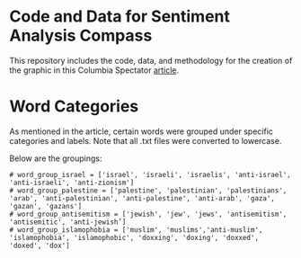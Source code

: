 # Code and Data for Sentiment Analysis Compass
This repository includes the code, data, and methodology for the creation of the graphic in this Columbia Spectator [article](https://www.columbiaspectator.com/news/2023/12/09/campus-discourse-through-university-administrators-words/).

# Word Categories
As mentioned in the article, certain words were grouped under specific categories and labels. Note that all .txt files were converted to lowercase.

Below are the groupings:
```
# word_group_israel = ['israel', 'israeli', 'israelis', 'anti-israel', 'anti-israeli', 'anti-zionism']
# word_group_palestine = ['palestine', 'palestinian', 'palestinians', 'arab', 'anti-palestinian', 'anti-palestine', 'anti-arab', 'gaza', 'gazan', 'gazans']
# word_group_antisemitism = ['jewish', 'jew', 'jews', 'antisemitism', 'antisemitic', 'anti-jewish’]
# word_group_islamophobia = ['muslim', 'muslims','anti-muslim', 'islamophobia', 'islamophobic', 'doxxing', 'doxing', 'doxxed', 'doxed', 'dox']
```
